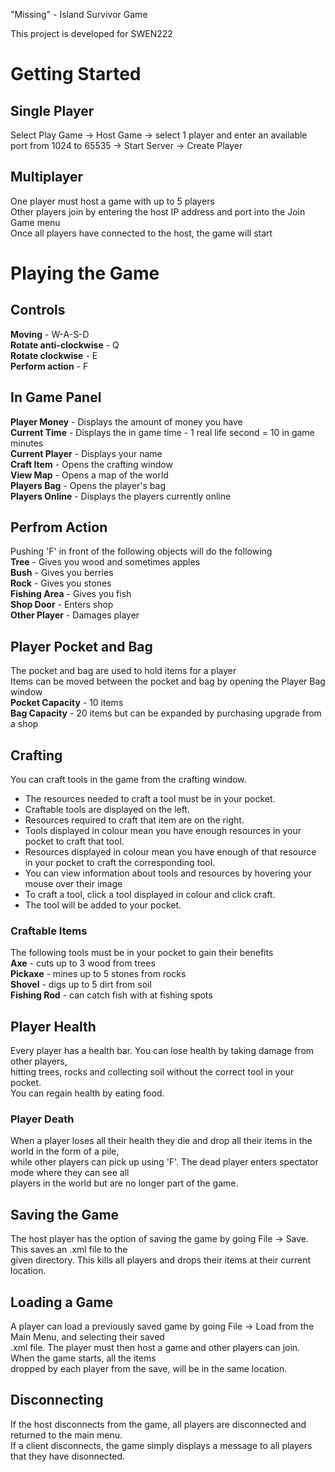 "Missing" - Island Survivor Game

This project is developed for SWEN222

# Getting Started

## Single Player
Select Play Game -> Host Game -> select 1 player and enter an available port from 1024 to 65535 -> Start Server -> Create Player
## Multiplayer
One player must host a game with up to 5 players  
Other players join by entering the host IP address and port into the Join Game menu  
Once all players have connected to the host, the game will start

# Playing the Game

## Controls
**Moving** - W-A-S-D  
**Rotate anti-clockwise** - Q  
**Rotate clockwise** - E  
**Perform action** - F  

## In Game Panel

**Player Money** -  Displays the amount of money you have  
**Current Time** - Displays the in game time - 1 real life second = 10 in game minutes  
**Current Player** - Displays your name  
**Craft Item** - Opens the crafting window  
**View Map** - Opens a map of the world  
**Players Bag** - Opens the player's bag  
**Players Online** - Displays the players currently online

## Perfrom Action
Pushing 'F' in front of the following objects will do the following  
**Tree** - Gives you wood and sometimes apples  
**Bush** - Gives you berries  
**Rock** - Gives you stones  
**Fishing Area** - Gives you fish  
**Shop Door** - Enters shop  
**Other Player** - Damages player  

## Player Pocket and Bag
The pocket and bag are used to hold items for a player  
Items can be moved between the pocket and bag by opening the Player Bag window  
**Pocket Capacity** - 10 items  
**Bag Capacity** - 20 items but can be expanded by purchasing upgrade from a shop

## Crafting
You can craft tools in the game from the crafting window.  
  * The resources needed to craft a tool must be in your pocket.  
  * Craftable tools are displayed on the left.  
  * Resources required to craft that item are on the right.  
  * Tools displayed in colour mean you have enough resources in your pocket to craft that tool.  
  * Resources displayed in colour mean you have enough of that resource in your pocket to craft the corresponding tool.  
  * You can view information about tools and resources by hovering your mouse over their image
  * To craft a tool, click a tool displayed in colour and click craft.  
  * The tool will be added to your pocket.  

### Craftable Items
The following tools must be in your pocket to gain their benefits  
**Axe** - cuts up to 3 wood from trees  
**Pickaxe** - mines up to 5 stones from rocks  
**Shovel** - digs up to 5 dirt from soil  
**Fishing Rod** - can catch fish with at fishing spots

## Player Health
Every player has a health bar. You can lose health by taking damage from other players,   
hitting trees, rocks and collecting soil without the correct tool in your pocket.  
You can regain health by eating food.
### Player Death
When a player loses all their health they die and drop all their items in the world in the form of a pile,  
while other players can pick up using 'F'. The dead player enters spectator mode where they can see all  
players in the world but are no longer part of the game.

## Saving the Game
The host player has the option of saving the game by going File -> Save. This saves an .xml file to the  
given directory. This kills all players and drops their items at their current location.

## Loading a Game
A player can load a previously saved game by going File -> Load from the Main Menu, and selecting their saved  
.xml file. The player must then host a game and other players can join. When the game starts, all the items  
dropped by each player from the save, will be in the same location.

## Disconnecting
If the host disconnects from the game, all players are disconnected and returned to the main menu.  
If a client disconnects, the game simply displays a message to all players that they have disonnected.
